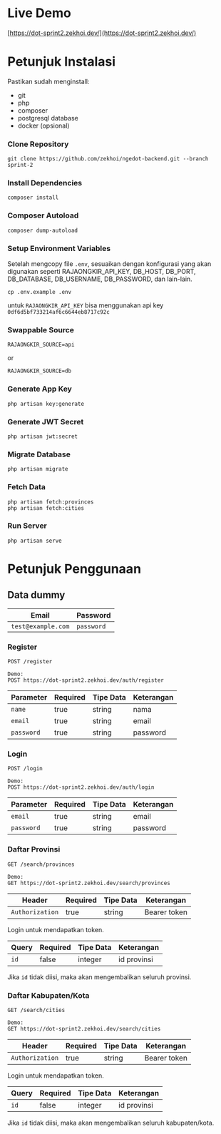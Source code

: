 # Live Demo
[https://dot-sprint2.zekhoi.dev/](https://dot-sprint2.zekhoi.dev/)

# Petunjuk Instalasi

Pastikan sudah menginstall:
- git
- php
- composer
- postgresql database
- docker (opsional)

### Clone Repository

```
git clone https://github.com/zekhoi/ngedot-backend.git --branch sprint-2
```

### Install Dependencies
```
composer install
```

### Composer Autoload
```
composer dump-autoload
```

### Setup Environment Variables
Setelah mengcopy file `.env`, sesuaikan dengan konfigurasi yang akan digunakan seperti RAJAONGKIR_API_KEY, DB_HOST, DB_PORT, DB_DATABASE, DB_USERNAME, DB_PASSWORD, dan lain-lain.
```
cp .env.example .env
```

untuk `RAJAONGKIR_API_KEY` bisa menggunakan api key `0df6d5bf733214af6c6644eb8717c92c`

### Swappable Source
```
RAJAONGKIR_SOURCE=api
```
or
```
RAJAONGKIR_SOURCE=db
```

### Generate App Key
```
php artisan key:generate
```

### Generate JWT Secret
```
php artisan jwt:secret
```

### Migrate Database
```
php artisan migrate
```

### Fetch Data
```
php artisan fetch:provinces
php artisan fetch:cities
```

### Run Server
```
php artisan serve
```

# Petunjuk Penggunaan
## Data dummy
| Email | Password |
| --- | --- |
| `test@example.com` | `password` |

### Register
```
POST /register

Demo:
POST https://dot-sprint2.zekhoi.dev/auth/register
```

| Parameter | Required | Tipe Data | Keterangan |
| --- | --- | --- | --- |
| `name` | true | string | nama |
| `email` | true | string | email |
| `password` | true | string | password |

### Login
```
POST /login

Demo:
POST https://dot-sprint2.zekhoi.dev/auth/login
```
| Parameter | Required | Tipe Data | Keterangan |
| --- | --- | --- | --- |
| `email` | true | string | email |
| `password` | true | string | password |

### Daftar Provinsi
```
GET /search/provinces

Demo:
GET https://dot-sprint2.zekhoi.dev/search/provinces
```
| Header | Required | Tipe Data | Keterangan |
| --- | --- | --- | --- |
| `Authorization` | true | string | Bearer token |

Login untuk mendapatkan token.

| Query | Required | Tipe Data | Keterangan |
| --- | --- | --- | --- |
| `id` | false | integer | id provinsi |


Jika `id` tidak diisi, maka akan mengembalikan seluruh provinsi.

### Daftar Kabupaten/Kota
```
GET /search/cities

Demo:
GET https://dot-sprint2.zekhoi.dev/search/cities
```

| Header | Required | Tipe Data | Keterangan |
| --- | --- | --- | --- |
| `Authorization` | true | string | Bearer token |

Login untuk mendapatkan token.

| Query| Required | Tipe Data | Keterangan |
| --- | --- | --- | --- |
| `id` | false | integer | id provinsi |

Jika `id` tidak diisi, maka akan mengembalikan seluruh kabupaten/kota.